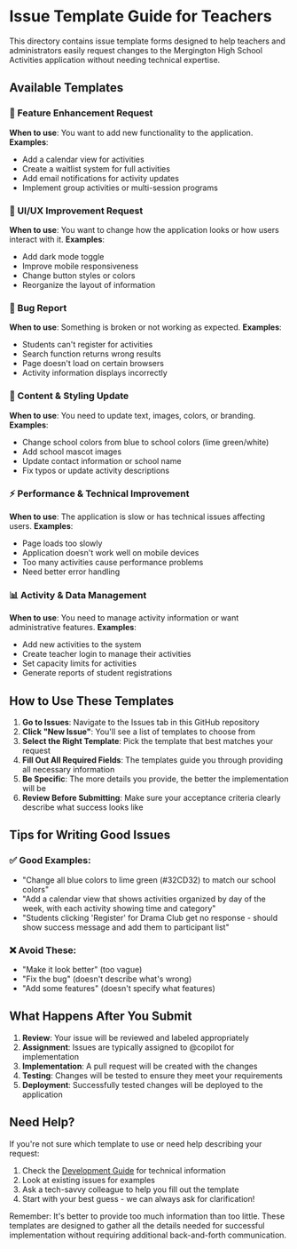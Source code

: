 # Issue Template Guide for Teachers

This directory contains issue template forms designed to help teachers and administrators easily request changes to the Mergington High School Activities application without needing technical expertise.

## Available Templates

### 🚀 Feature Enhancement Request
**When to use**: You want to add new functionality to the application.
**Examples**: 
- Add a calendar view for activities
- Create a waitlist system for full activities  
- Add email notifications for activity updates
- Implement group activities or multi-session programs

### 🎨 UI/UX Improvement Request  
**When to use**: You want to change how the application looks or how users interact with it.
**Examples**:
- Add dark mode toggle
- Improve mobile responsiveness
- Change button styles or colors
- Reorganize the layout of information

### 🐛 Bug Report
**When to use**: Something is broken or not working as expected.
**Examples**:
- Students can't register for activities
- Search function returns wrong results
- Page doesn't load on certain browsers
- Activity information displays incorrectly

### 📝 Content & Styling Update
**When to use**: You need to update text, images, colors, or branding.
**Examples**:
- Change school colors from blue to school colors (lime green/white)
- Add school mascot images
- Update contact information or school name
- Fix typos or update activity descriptions

### ⚡ Performance & Technical Improvement
**When to use**: The application is slow or has technical issues affecting users.
**Examples**:
- Page loads too slowly
- Application doesn't work well on mobile devices
- Too many activities cause performance problems
- Need better error handling

### 📊 Activity & Data Management
**When to use**: You need to manage activity information or want administrative features.
**Examples**:
- Add new activities to the system
- Create teacher login to manage their activities
- Set capacity limits for activities
- Generate reports of student registrations

## How to Use These Templates

1. **Go to Issues**: Navigate to the Issues tab in this GitHub repository
2. **Click "New Issue"**: You'll see a list of templates to choose from
3. **Select the Right Template**: Pick the template that best matches your request
4. **Fill Out All Required Fields**: The templates guide you through providing all necessary information
5. **Be Specific**: The more details you provide, the better the implementation will be
6. **Review Before Submitting**: Make sure your acceptance criteria clearly describe what success looks like

## Tips for Writing Good Issues

### ✅ Good Examples:
- "Change all blue colors to lime green (#32CD32) to match our school colors"
- "Add a calendar view that shows activities organized by day of the week, with each activity showing time and category"
- "Students clicking 'Register' for Drama Club get no response - should show success message and add them to participant list"

### ❌ Avoid These:
- "Make it look better" (too vague)
- "Fix the bug" (doesn't describe what's wrong)
- "Add some features" (doesn't specify what features)

## What Happens After You Submit

1. **Review**: Your issue will be reviewed and labeled appropriately
2. **Assignment**: Issues are typically assigned to @copilot for implementation
3. **Implementation**: A pull request will be created with the changes
4. **Testing**: Changes will be tested to ensure they meet your requirements
5. **Deployment**: Successfully tested changes will be deployed to the application

## Need Help?

If you're not sure which template to use or need help describing your request:
1. Check the [Development Guide](../../docs/how-to-develop.md) for technical information
2. Look at existing issues for examples
3. Ask a tech-savvy colleague to help you fill out the template
4. Start with your best guess - we can always ask for clarification!

Remember: It's better to provide too much information than too little. These templates are designed to gather all the details needed for successful implementation without requiring additional back-and-forth communication.